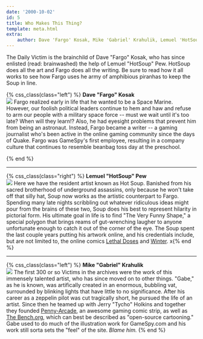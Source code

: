 ```yaml
---
date: '2000-10-02'
id: 5
title: Who Makes This Thing?
template: meta.html
extra: 
    author: Dave 'Fargo' Kosak, Mike 'Gabriel' Krahulik, Lemuel 'HotSoup' Pew
---
```


The Daily Victim is the brainchild of Dave "Fargo" Kosak, who has since
enlisted (read: brainwashed) the help of Lemuel "HotSoup" Pew. HotSoup
does all the art and Fargo does all the writing. Be sure to read how it
all works to see how Fargo uses he army of amphibious piranhas to keep
the Soup in line.

{% css_class(class="left") %}
**Dave "Fargo" Kosak**  
 [![](/img/victimpics/fargo.png)](mailto:fargo@gamespy.com) Fargo
realized early in life that he wanted to be a Space Marine. However, our
foolish political leaders continue to hem and haw and refuse to arm our
people with a military space force -- must we wait until it's too late?
When will they learn!? Also, he had eyesight problems that prevent him
from being an astronaut. Instead, Fargo became a writer -- a gaming
journalist who's been active in the online gaming community since the
days of Quake. Fargo was GameSpy's first employee, resulting in a
company culture that continues to resemble beanbag toss day at the
preschool.

{% end %}

------------------------------------------------------------------------

  
{% css_class(class="right") %}
**Lemuel "HotSoup" Pew**  
 [![](/img/victimpics/hotsoup.png)](mailto:hotsoup@gamespy.com) Here we
have the resident artist known as Hot Soup. Banished from his sacred
brotherhood of underground assassins, only because he won't take off
that silly hat, Soup now works as the artistic counterpart to Fargo.
Spending many late nights scribbling out whatever ridiculous ideas might
pour from the brains of these two, Soup does his best to represent
hilarity in pictorial form. His ultimate goal in life is to find "The
Very Funny Shape," a special polygon that brings reams of gut-wrenching
laugher to anyone unfortunate enough to catch it out of the corner of
the eye. The Soup spent the last couple years putting his artwork
online, and his credentials include, but are not limited to, the online
comics [Lethal
Doses](http://web.archive.org/web/20001002000000/http://www.lethaldoses.com/)
and
[Winter](http://web.archive.org/web/20001002000000/http://www.wintercomic.com/).
x{% end %}

------------------------------------------------------------------------

  
{% css_class(class="left") %}
**Mike "Gabriel" Krahulik**  
 [![](/img/victimpics/gabe.png)](mailto:gabriel@penny-arcade.com) The
first 300 or so Victims in the archives were the work of this immensely
talented artist, who has since moved on to other things. "Gabe," as he
is known, was artifically created in an enormous, bubbling vat,
surrounded by blinking lights that have little to no significance. After
his career as a zeppelin pilot was cut tragically short, he pursued the
life of an artist. Since then he teamed up with Jerry "Tycho" Holkins
and together they founded
[Penny-Arcade](http://web.archive.org/web/20001002000000/http://www.penny-arcade.com/),
an awesome gaming comic strip, as well as [The
Bench.org](http://web.archive.org/web/20001002000000/http://www.thebench.org/),
which can best be described as "open-source cartooning." Gabe used to do
much of the illustration work for GameSpy.com and his work still sorta
sets the "feel" of the site. *Blame him.*
{% end %}
